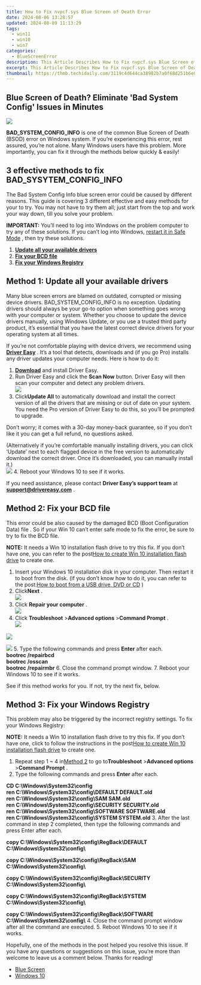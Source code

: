 ```yaml
---
title: How to Fix nvpcf.sys Blue Screen of Death Error
date: 2024-08-06 13:28:57
updated: 2024-08-09 11:13:29
tags:
  - win11
  - win10
  - win7
categories:
  - BlueScreenError
description: This Article Describes How to Fix nvpcf.sys Blue Screen of Death Error
excerpt: This Article Describes How to Fix nvpcf.sys Blue Screen of Death Error
thumbnail: https://thmb.techidaily.com/3119c4d644ca38982b7a0f68d251b6e048a299751591496c468d996da741d28a.jpg
---
```


## Blue Screen of Death? Eliminate 'Bad System Config' Issues in Minutes

![](https://images.drivereasy.com/wp-content/uploads/2017/03/bad-system-config-info.png)

**BAD\_SYSTEM\_CONFIG\_INFO**  is one of the common Blue Screen of Death (BSOD) error on Windows system. If you’re experiencing this error, rest assured, you’re not alone. Many Windows users have this problem. More importantly, you can fix it through the methods below quickly & easily!

## 3 effective methods to fix BAD\_SYSYTEM\_CONFIG\_INFO

 The Bad System Config Info blue screen error could be caused by different reasons. This guide is covering 3 different effective and easy methods for your to try. You may not have to try them all; just start from the top and work your way down, till you solve your problem.

**[](https://tools.techidaily.com/drivereasy/download/)**

**IMPORTANT:** You’ll need to log into Windows on the problem computer to try any of these solutions. If you can’t log into Windows, [restart it in Safe Mode](https://tools.techidaily.com/drivereasy/download/) , then try these solutions.

1. **[Update all your available drivers](https://tools.techidaily.com/drivereasy/download/)**
2. **[Fix your BCD file](https://tools.techidaily.com/drivereasy/download/)**
3. **[Fix your Windows Registry](https://tools.techidaily.com/drivereasy/download/)**

## Method 1: Update all your available drivers

 Many blue screen errors are blamed on  outdated, corrupted or missing device drivers. BAD\_SYSTEM\_CONFIG\_INFO is no exception. Updating drivers should always be your go-to option when something goes wrong with your computer or system. Whether you choose to update the device drivers manually, using Windows Update, or you use a trusted third party product, it’s essential that you have the latest correct device drivers for your operating system at all times.

 If you’re not comfortable playing with device drivers, we recommend using **[Driver Easy](https://tools.techidaily.com/drivereasy/download/)**  . It’s a tool that detects, downloads and (if you go Pro) installs any driver updates your computer needs. Here is how to do it:

1. **[Download](https://tools.techidaily.com/drivereasy/download/)**   and install Driver Easy.
2. Run Driver Easy and click the **Scan Now**   button. Driver Easy will then scan your computer and detect any problem drivers.  
![](https://images.drivereasy.com/wp-content/uploads/2017/03/Driver-Easy.jpg)
3. Click**Update All** to automatically download and install the correct version of all the drivers that are missing or out of date on your system. You need the Pro version of Driver Easy to do this, so you’ll be prompted to upgrade.  

 Don’t worry; it comes with a 30-day money-back guarantee, so if you don’t like it you can get a full refund, no questions asked.  

 (Alternatively if you’re comfortable manually installing drivers, you can click ‘Update’ next to each flagged device in the free version to automatically download the correct driver. Once it’s downloaded, you can manually install it.)  
![](https://images.drivereasy.com/wp-content/uploads/2017/03/Driver-Easy-update-drivers.jpg)
4. Reboot your Windows 10 to see if it works.

 If you need assistance, please contact **Driver Easy’s support team** at **[support@drivereasy.com](https://tools.techidaily.com/drivereasy/download/)**  .

## Method 2: Fix your BCD file

 This error could be also caused by the damaged BCD (Boot Configuration Data) file . So if your Win 10 can’t enter safe mode to fix the error, be sure to try to fix the BCD file.

**NOTE:**  It needs a Win 10 installation flash drive to try this fix. If you don’t have one, you can refer to the post[How to create Win 10 installation flash drive](https://tools.techidaily.com/drivereasy/download/) to create one.

1. Insert your Windows 10 installation disk in your computer. Then restart it to boot from the disk. (if you don’t know how to do it, you can refer to the post:[How to boot from a USB drive, DVD or CD](https://tools.techidaily.com/drivereasy/download/) )
2. Click**Next** .  
![](https://images.drivereasy.com/wp-content/uploads/2017/03/2019-10-30_11-43-48.jpg)
3. Click **Repair your computer** .  
![](https://images.drivereasy.com/wp-content/uploads/2017/03/2019-10-30_11-45-25.jpg)
4. Click **Troubleshoot** \>**Advanced options** \>**Command Prompt** .  
![](https://images.drivereasy.com/wp-content/uploads/2017/03/2019-10-30_11-46-49.jpg)  

![](https://images.drivereasy.com/wp-content/uploads/2017/03/2019-10-30_11-48-00.jpg)  

![](https://images.drivereasy.com/wp-content/uploads/2017/03/2019-10-30_11-49-04.jpg)
5. Type the following commands and press **Enter**  after each.  
 **bootrec /repairbcd**  
 **bootrec /osscan**  
 **bootrec /repairmbr**
6. Close the command prompt window.
7. Reboot your Windows 10 to see if it works.

See if this method works for you. If not, try the next fix, below.

## Method 3: Fix your Windows Registry

 This problem may also be triggered by the incorrect registry settings. To fix your Windows Registry:

**NOTE:**  It needs a Win 10 installation flash drive to try this fix. If you don’t have one, click to follow the instructions in the post[How to create Win 10 installation flash drive](https://tools.techidaily.com/drivereasy/download/) to create one.

1. Repeat step 1 \~ 4 in[Method 2](https://tools.techidaily.com/drivereasy/download/) to go to**Troubleshoot** \>**Advanced options** \>**Command Prompt** .
2. Type the following commands and press **Enter**  after each.  

 **CD C:\\Windows\\System32\\config**  
 **ren C:\\Windows\\System32\\config\\DEFAULT DEFAULT.old**  
 **ren C:\\Windows\\System32\\config\\SAM SAM.old**  
 **ren C:\\Windows\\System32\\config\\SECURITY SECURITY.old**  
 **ren C:\\Windows\\System32\\config\\SOFTWARE SOFTWARE.old**  
 **ren C:\\Windows\\System32\\config\\SYSTEM SYSTEM.old**
3. After the last command in step 2 completed, then type the following commands and press Enter after each.  

 **copy C:\\Windows\\System32\\config\\RegBack\\DEFAULT C:\\Windows\\System32\\config\\**  

 **copy C:\\Windows\\System32\\config\\RegBack\\SAM C:\\Windows\\System32\\config\\**  

 **copy C:\\Windows\\System32\\config\\RegBack\\SECURITY C:\\Windows\\System32\\config\\**  

 **copy C:\\Windows\\System32\\config\\RegBack\\SYSTEM C:\\Windows\\System32\\config\\**  

 **copy C:\\Windows\\System32\\config\\RegBack\\SOFTWARE C:\\Windows\\System32\\config\\**
4. Close the command prompt window after all the command are executed.
5. Reboot Windows 10 to see if it works.

 Hopefully, one of the methods in the post helped you resolve this issue. If you have any questions or suggestions on this issue, you’re more than welcome to leave us a comment below. Thanks for reading!

* [Blue Screen](https://tools.techidaily.com/drivereasy/download/)
* [Windows 10](https://tools.techidaily.com/drivereasy/download/)

<ins class="adsbygoogle"
     style="display:block"
     data-ad-format="autorelaxed"
     data-ad-client="ca-pub-7571918770474297"
     data-ad-slot="1223367746"></ins>



<ins class="adsbygoogle"
     style="display:block"
     data-ad-client="ca-pub-7571918770474297"
     data-ad-slot="8358498916"
     data-ad-format="auto"
     data-full-width-responsive="true"></ins>
